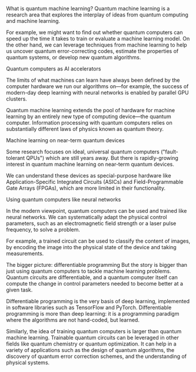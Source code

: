 What is quantum machine learning?
Quantum machine learning is a research area that explores the interplay of ideas from quantum computing and machine learning.

For example, we might want to find out whether quantum computers can speed up the time it takes to train or evaluate a machine learning model. On the other hand, we can leverage techniques from machine learning to help us uncover quantum error-correcting codes, estimate the properties of quantum systems, or develop new quantum algorithms.

Quantum computers as AI accelerators


The limits of what machines can learn have always been defined by the computer hardware we run our algorithms on—for example, the success of modern-day deep learning with neural networks is enabled by parallel GPU clusters.

Quantum machine learning extends the pool of hardware for machine learning by an entirely new type of computing device—the quantum computer. Information processing with quantum computers relies on substantially different laws of physics known as quantum theory.

Machine learning on near-term quantum devices


Some research focuses on ideal, universal quantum computers ("fault-tolerant QPUs") which are still years away. But there is rapidly-growing interest in quantum machine learning on near-term quantum devices.

We can understand these devices as special-purpose hardware like Application-Specific Integrated Circuits (ASICs) and Field-Programmable Gate Arrays (FPGAs), which are more limited in their functionality.

Using quantum computers like neural networks


In the modern viewpoint, quantum computers can be used and trained like neural networks. We can systematically adapt the physical control parameters, such as an electromagnetic field strength or a laser pulse frequency, to solve a problem.

For example, a trained circuit can be used to classify the content of images, by encoding the image into the physical state of the device and taking measurements.

The bigger picture: differentiable programming
But the story is bigger than just using quantum computers to tackle machine learning problems. Quantum circuits are differentiable, and a quantum computer itself can compute the change in control parameters needed to become better at a given task.

Differentiable programming is the very basis of deep learning, implemented in software libraries such as TensorFlow and PyTorch. Differentiable programming is more than deep learning: it is a programming paradigm where the algorithms are not hand-coded, but learned.



Similarly, the idea of training quantum computers is larger than quantum machine learning. Trainable quantum circuits can be leveraged in other fields like quantum chemistry or quantum optimization. It can help in a variety of applications such as the design of quantum algorithms, the discovery of quantum error correction schemes, and the understanding of physical systems.
